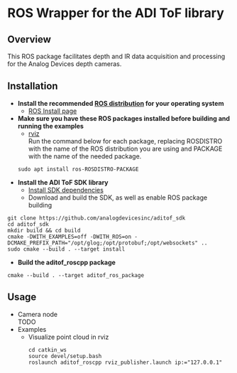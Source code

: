 
# ROS Wrapper for the ADI ToF library

## Overview
This ROS package facilitates depth and IR data acquisition and processing for the Analog Devices depth cameras.

## Installation

- **Install the recommended [ROS distribution](http://wiki.ros.org/Distributions) for your operating system**
  - [ROS Install page](http://wiki.ros.org/ROS/Installation)
- **Make sure you have these ROS packages installed before building and running the examples**
  - [rviz](http://wiki.ros.org/rviz)\
    Run the command below for each package, replacing ROSDISTRO with the name of the ROS distribution you are using and PACKAGE with the name of the needed package.
  ```console
  sudo apt install ros-ROSDISTRO-PACKAGE
  ```
- **Install the ADI ToF SDK library**
  - [Install SDK dependencies](https://github.com/analogdevicesinc/aditof_sdk/blob/6c7fb376aeec73a21ab177adf297c5781bcbd544/doc/linux/build_instructions.md#installing-the-dependencies)
  - Download and build the SDK, as well as enable ROS package building
```console
git clone https://github.com/analogdevicesinc/aditof_sdk
cd aditof_sdk
mkdir build && cd build
cmake -DWITH_EXAMPLES=off -DWITH_ROS=on -DCMAKE_PREFIX_PATH="/opt/glog;/opt/protobuf;/opt/websockets" ..
sudo cmake --build . --target install
```
 - **Build the aditof_roscpp package**
  ```console
  cmake --build . --target aditof_ros_package
  ```

## Usage
- Camera node\
TODO
- Examples
  - Visualize point cloud in rviz
    ```console
    cd catkin_ws
    source devel/setup.bash
    roslaunch aditof_roscpp rviz_publisher.launch ip:="127.0.0.1"
    ```

